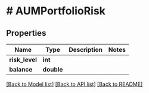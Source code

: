 # # AUMPortfolioRisk

## Properties

Name | Type | Description | Notes
------------ | ------------- | ------------- | -------------
**risk_level** | **int** |  |
**balance** | **double** |  |

[[Back to Model list]](../../README.md#models) [[Back to API list]](../../README.md#endpoints) [[Back to README]](../../README.md)
